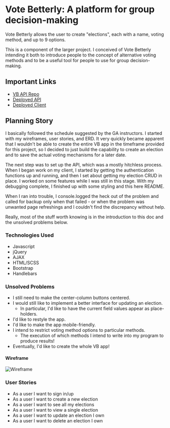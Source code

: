 # Vote Betterly: A platform for group decision-making

Vote Betterly allows the user to create "elections", each with a name, voting
method, and up to 9 options.

This is a component of the larger project. I conceived of Vote Betterly
intending it both to introduce people to the concept of alternative voting
methods and to be a useful tool for people to use for group decision-making.

## Important Links

- [VB API Repo](https://github.com/martylanger/ballots-API)
- [Deployed API](https://rocky-lake-61968.herokuapp.com/elections)
- [Deployed Client](https://martylanger.github.io/ballots-client/)

## Planning Story

I basically followed the schedule suggested by the GA instructors. I started
with my wireframes, user stories, and ERD. It very quickly became apparent that
I wouldn't be able to create the entire VB app in the timeframe provided for
this project, so I decided to just build the capability to create an election
and to save the actual voting mechanisms for a later date.

The next step was to set up the API, which was a mostly hitchless process. When
I began work on my client, I started by getting the authentication functions up
and running, and then I set about getting my election CRUD in place. I worked on
some features while I was still in this stage. With my debugging complete, I
finished up with some styling and this here README.

When I ran into trouble, I console.logged the heck out of the problem and called
for backup only when that failed - or when the problem was unwanted page
refreshings and I couldn't find the discrepancy without help.

Really, most of the stuff worth knowing is in the introduction to this doc and
the unsolved problems below.

### Technologies Used

- Javascript
- jQuery
- AJAX
- HTML/SCSS
- Bootstrap
- Handlebars

### Unsolved Problems

- I still need to make the center-column buttons centered.
- I would still like to implement a better interface for updating an election.
  - In particular, I'd like to have the current field values appear as place-holders.
- I'd like to restyle the app.
- I'd like to make the app mobile-friendly.
- I intend to restrict voting method options to particular methods.
  - The execution of which methods I intend to write into my program to produce results!
- Eventually, I'd like to create the whole VB app!

#### Wireframe

![Wireframe](https://i.imgur.com/ouxyWfd.jpg)

### User Stories

- As a user I want to sign in/up
- As a user I want to create a new election
- As a user I want to see all my elections
- As a user I want to view a single election
- As a user I want to update an election I own
- As a user I want to delete an election I own
